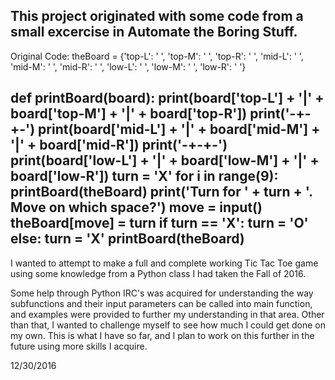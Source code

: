 This project originated with some code from a small excercise in Automate the Boring Stuff.
 -------------------------
Original Code:
 theBoard = {'top-L': ' ', 'top-M': ' ', 'top-R': ' ', 'mid-L': ' ', 'mid-M': '
   ', 'mid-R': ' ', 'low-L': ' ', 'low-M': ' ', 'low-R': ' '}

   def printBoard(board):
       print(board['top-L'] + '|' + board['top-M'] + '|' + board['top-R'])
       print('-+-+-')
       print(board['mid-L'] + '|' + board['mid-M'] + '|' + board['mid-R'])
       print('-+-+-')
       print(board['low-L'] + '|' + board['low-M'] + '|' + board['low-R'])
   turn = 'X'
   for i in range(9):
	printBoard(theBoard)
        print('Turn for ' + turn + '. Move on which space?')
	move = input()
	theBoard[move] = turn
	if turn == 'X':
            turn = 'O'
        else:
            turn = 'X'
   printBoard(theBoard)
 -------------------------

I wanted to attempt to make a full and complete working Tic Tac Toe game using some knowledge from 
a Python class I had taken the Fall of 2016.

Some help through Python IRC's was acquired for understanding the way subfunctions and their input parameters can be called into main function, and examples were provided to further my understanding in that area. Other than that, I wanted to challenge myself to see how much I could get done on my own. This is what I have so far, and I plan to work on this further in the future using more skills I acquire.

12/30/2016
